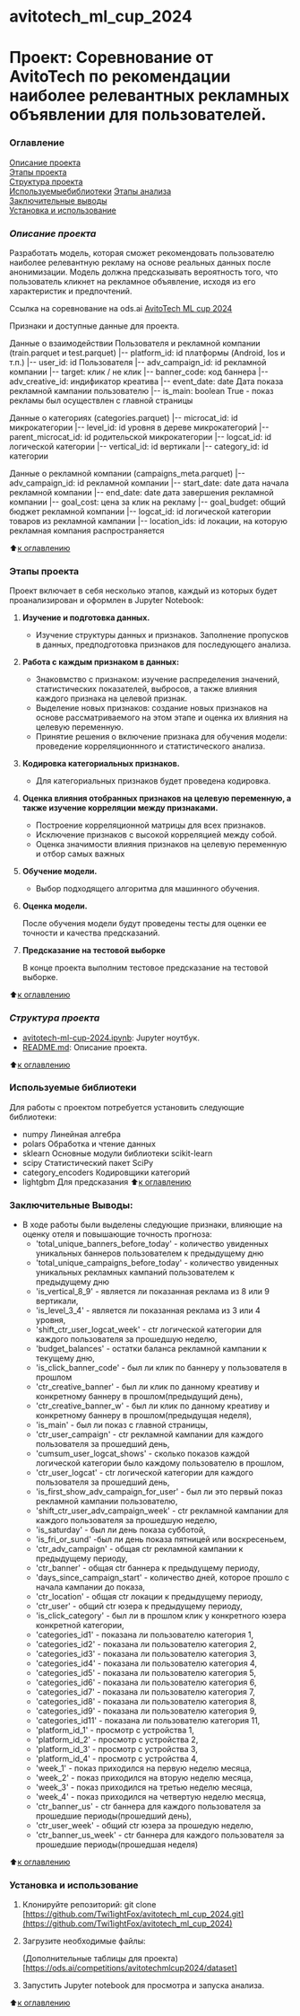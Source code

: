 # avitotech_ml_cup_2024

# Проект: Соревнование от AvitoTech по рекомендации наиболее релевантных рекламных объявлении для пользователей.

### Оглавление

[Описание проекта](#описание-проекта)  
[Этапы проекта](#этапы-проекта)  
[Структура проекта](#структура-проекта)  
[Используемыебиблиотеки](#используемые-библиотеки) 
[Этапы анализа](#этапы-анализа)  
[Заключительные выводы](#заключительные-выводы)  
[Установка и использование](#установка-и-использование)  

### ***Описание проекта***
Разработать модель, которая сможет рекомендовать пользователю наиболее релевантную рекламу на основе реальных данных после анонимизации. 
Модель должна предсказывать вероятность того, что пользователь кликнет на рекламное объявление, исходя из его характеристик и предпочтений. 

Ссылка на соревнование на ods.ai [AvitoTech ML cup 2024](https://ods.ai/competitions/avitotechmlcup2024)

Признаки и доступные данные для проекта.

Данные о взаимодействии Пользователя и рекламной компании (train.parquet и test.parquet)
 |-- platform_id: id платформы (Android, Ios и т.п.)
 |-- user_id: id Пользователя 
 |-- adv_campaign_id: id рекламной компании 
 |-- target: клик / не клик
 |-- banner_code: код баннера
 |-- adv_creative_id: индификатор креатива
 |-- event_date: date Дата показа рекламной кампании пользователю
 |-- is_main: boolean True - показ рекламы был осуществлен с главной страницы

Данные о категориях (categories.parquet)
|-- microcat_id: id микрокатегории 
|-- level_id: id уровня в дереве микрокатегорий
|-- parent_microcat_id: id родительской микрокатегории
|-- logcat_id: id логической категории 
|-- vertical_id: id вертикали 
|-- category_id: id категории 
 

Данные о рекламной компании (campaigns_meta.parquet)
|-- adv_campaign_id: id рекламной компании 
|-- start_date: date дата начала рекламной компании 
|-- end_date: date дата завершения рекламной компании
|-- goal_cost: цена за клик на рекламу
|-- goal_budget: общий бюджет рекламной компании
|-- logcat_id: id логической категории товаров из рекламной кампании
|-- location_ids: id локации, на которую рекламная компания распространяется 

:arrow_up:[к оглавлению](#оглавление)

### Этапы проекта

Проект включает в себя несколько этапов, каждый из которых будет проанализирован и оформлен в Jupyter Notebook:

1. **Изучение и подготовка данных.**

   * Изучение структуры данных и признаков. Заполнение пропусков в данных, предподготовка признаков для последующего анализа.
     
2. **Работа с каждым признаком в данных:**
   
   * Знаковмство с признаком: изучение распределения значений, статистических показателей, выбросов, а также влияния каждого признака на целевой признак.
   * Выделение новых признаков: создание новых признаков на основе рассматриваемого на этом этапе и оценка их влияния на целевую переменную.
   * Принятие решения о включение признака для обучения модели: проведение корреляционнного и статистического анализа.
     
3. **Кодировка категориальных признаков.**
   
   * Для категориальных признаков будет проведена кодировка.
     
4. **Оценка влияния отобранных признаков на целевую переменную, а также изучение корреляции между признаками.**
   
   * Построение корреляционной матрицы для всех признаков.
   * Исключение признаков с высокой корреляцией между собой.
   * Оценка значимости влияния признаков на целевую переменную и отбор самых важных
  
5. **Обучение модели.**

   * Выбор подходящего алгоритма для машинного обучения.
     
6. **Оценка модели.**
   
    После обучения модели будут проведены тесты для оценки ее точности и качества предсказаний.
   
7. **Предсказание на тестовой выборке**
   
   В конце проекта выполним тестовое предсказание на тестовой выборке.

   
:arrow_up:[к оглавлению](#оглавление)

### ***Структура проекта***

- [avitotech-ml-cup-2024.ipynb](https://github.com/Twi1ightFox/avitotech_ml_cup_2024/blob/master/avitotech-ml-cup-2024.ipynb): Jupyter ноутбук.
- [README.md](https://github.com/Dashaklen/Project_2_HH/blob/master/README.md): Описание проекта.

:arrow_up:[к оглавлению](#оглавление)

### Используемые библиотеки

Для работы с проектом потребуется установить следующие библиотеки:

- numpy  Линейная алгебра
- polars  Обработка и чтение данных
- sklearn  Основные модули библиотеки scikit-learn
- scipy Статистический пакет SciPy
- category_encoders Кодировщики категорий
- lightgbm Для предсказания
:arrow_up:[к оглавлению](#оглавление)


### Заключительные Выводы:

- В ходе работы были выделены следующие признаки, влияющие на оценку отеля и повышающие точность прогноза:
   *  'total_unique_banners_before_today' - количество увиденных уникальных баннеров пользователем к предыдущему дню
   *  'total_unique_campaigns_before_today' - количество увиденных уникальных рекламных кампаний пользователем к предыдущему дню
   *  'is_vertical_8_9' - является ли показанная реклама из 8 или 9 вертикали,
   *  'is_level_3_4' - является ли показанная реклама из 3 или 4 уровня,
   *  'shift_ctr_user_logcat_week' - ctr логической категории для каждого пользователя за прошедшую неделю,
   *  'budget_balances' - остатки баланса рекламной кампании к текущему дню,
   *  'is_click_banner_code' - был ли клик по баннеру у пользователя в прошлом
   *  'ctr_creative_banner' - был ли клик по данному креативу и конкретному баннеру в прошлом(предыдущий день),
   *  'ctr_creative_banner_w' - был ли клик по данному креативу и конкретному баннеру в прошлом(предыдущая неделя),
   *  'is_main' - был ли показ с главной страницы,
   *  'ctr_user_campaign' - ctr рекламной кампании для каждого пользователя за прошедший день,
   *  'cumsum_user_logcat_shows' - сколько показов каждой логической категории было каждому пользователю в прошлом,
   *  'ctr_user_logcat' - ctr логической категории для каждого пользователя за прошедший день,
   *  'is_first_show_adv_campaign_for_user' - был ли это первый показ рекламной кампании пользователю,
   *  'shift_ctr_user_adv_campaign_week' - ctr рекламной кампании для каждого пользователя за прошедшую неделю,
   *  'is_saturday' - был ли день показа субботой,
   *   'is_fri_or_sund' -был ли день показа пятницей или воскресеньем,
   *   'ctr_adv_campaign' - общая ctr рекламной кампании к предыдущему периоду,
   *   'ctr_banner' - общая ctr баннера к предыдущему периоду,
   *   'days_since_campaign_start' - количество дней, которое прошло с начала кампании до показа,
   *   'ctr_location' - общая ctr локации к предыдущему периоду,
   *   'ctr_user' - общий ctr юзера к предыдущему периоду,
   *   'is_click_category' - был ли в прошлом клик у конкретного юзера  конкретной категории,
   *   'categories_id1' - показана ли пользователю категория 1,
   *   'categories_id2' - показана ли пользователю категория 2,
   *   'categories_id3' - показана ли пользователю категория 3,
   *   'categories_id4' - показана ли пользователю категория 4,
   *   'categories_id5' - показана ли пользователю категория 5,
   *   'categories_id6' - показана ли пользователю категория 6,
   *   'categories_id7' - показана ли пользователю категория 7,
   *   'categories_id8' - показана ли пользователю категория 8,
   *   'categories_id9' - показана ли пользователю категория 9,
   *   'categories_id11' - показана ли пользователю категория 11,
   *   'platform_id_1' - просмотр с устройства 1,
   *   'platform_id_2' - просмотр с устройства 2,
   *   'platform_id_3' - просмотр с устройства 3,
   *   'platform_id_4' - просмотр с устройства 4,
   *   'week_1' - показ приходился на первую неделю месяца,
   *   'week_2' - показ приходился на вторую неделю месяца,
   *   'week_3' - показ приходился на третью неделю месяца,
   *   'week_4' - показ приходился на четвертую неделю месяца,
   *    'ctr_banner_us' - ctr баннера для каждого пользователя за прошедшие периоды(прошедший день),
   *    'ctr_user_week' - общий ctr юзера за прошедую неделю,
   *    'ctr_banner_us_week' - ctr баннера для каждого пользователя за прошедшие периоды(прошедшая неделя)

:arrow_up:[к оглавлению](#оглавление)

### Установка и использование

1. Клонируйте репозиторий:
   git clone [https://github.com/Twi1ightFox/avitotech_ml_cup_2024.git](https://github.com/Twi1ightFox/avitotech_ml_cup_2024)
   
2. Загрузите необходимые файлы:
   
   (Дополнительные таблицы для проекта)[https://ods.ai/competitions/avitotechmlcup2024/dataset]
   
3. Запустить Jupyter notebook для просмотра и запуска анализа.

:arrow_up:[к оглавлению](#оглавление)
